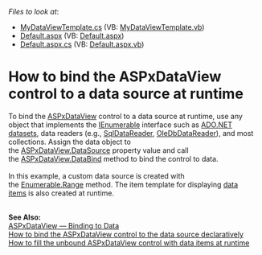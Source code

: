 <!-- default file list -->
*Files to look at*:

* [MyDataViewTemplate.cs](./CS/App_Code/MyDataViewTemplate.cs) (VB: [MyDataViewTemplate.vb](./VB/App_Code/MyDataViewTemplate.vb))
* [Default.aspx](./CS/Default.aspx) (VB: [Default.aspx](./VB/Default.aspx))
* [Default.aspx.cs](./CS/Default.aspx.cs) (VB: [Default.aspx.vb](./VB/Default.aspx.vb))
<!-- default file list end -->
# How to bind the ASPxDataView control to a data source at runtime


<p>To bind the <a href="https://documentation.devexpress.com/#AspNet/clsDevExpressWebASPxDataViewtopic">ASPxDataView</a> control to a data source at runtime, use any object that implements the <a href="https://msdn.microsoft.com/en-us/library/system.collections.ienumerable.aspx">IEnumerable</a> interface such as <a href="https://msdn.microsoft.com/en-us/library/system.data.dataset.aspx">ADO.NET datasets</a>, data readers (e.g., <a href="https://msdn.microsoft.com/en-us/library/system.data.sqlclient.sqldatareader.aspx">SqlDataReader</a>, <a href="https://msdn.microsoft.com/en-us/library/system.data.oledb.oledbdatareader.aspx">OleDbDataReader</a>), and most collections. Assign the data object to the <a href="https://documentation.devexpress.com/#AspNet/DevExpressWebASPxDataWebControlBase_DataSourcetopic">ASPxDataView.DataSource</a> property value and call the <a href="https://documentation.devexpress.com/#AspNet/DevExpressWebASPxWebControl_DataBindtopic">ASPxDataView.DataBind</a> method to bind the control to data.<br><br>In this example, a custom data source is created with the <a href="https://msdn.microsoft.com/en-us/library/system.linq.enumerable.range%28v=vs.100%29.aspx">Enumerable.Range</a> method. The item template for displaying <a href="http://help.devexpress.com/#AspNet/CustomDocument115725">data items</a> is also created at runtime.</p>
<br><strong>See Also:<br></strong><a href="http://help.devexpress.com/#AspNet/CustomDocument115695">ASPxDataView — Binding to Data</a><br><a href="https://www.devexpress.com/Support/Center/p/T358208">How to bind the ASPxDataView control to the data source declaratively</a><br><a href="https://www.devexpress.com/Support/Center/p/T358211">How to fill the unbound ASPxDataView control with data items at runtime</a>

<br/>


